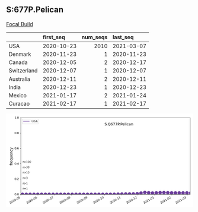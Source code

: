 

## S:677P.Pelican
[Focal Build](https://nextstrain.org/groups/neherlab/ncov/S.Q677P.Pelican?f_country=USA)

|             | first_seq   |   num_seqs | last_seq   |
|:------------|:------------|-----------:|:-----------|
| USA         | 2020-10-23  |       2010 | 2021-03-07 |
| Denmark     | 2020-11-23  |          1 | 2020-11-23 |
| Canada      | 2020-12-05  |          2 | 2020-12-17 |
| Switzerland | 2020-12-07  |          1 | 2020-12-07 |
| Australia   | 2020-12-11  |          2 | 2020-12-11 |
| India       | 2020-12-23  |          1 | 2020-12-23 |
| Mexico      | 2021-01-17  |          2 | 2021-01-24 |
| Curacao     | 2021-02-17  |          1 | 2021-02-17 |

![Overall trends S.Q677P.Pelican](/overall_trends_figures/overall_trends_S.Q677P.Pelican.png)